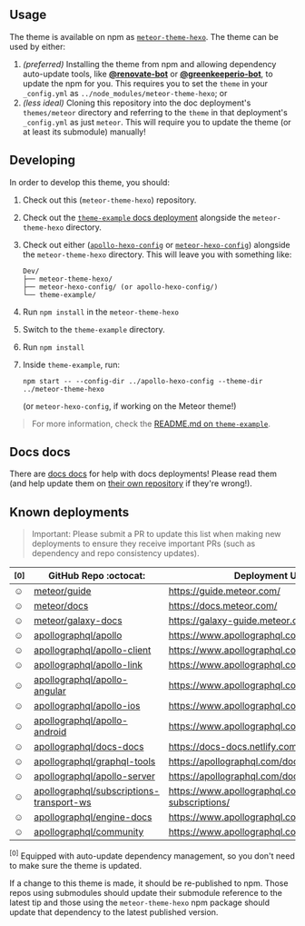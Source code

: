 ## Usage

The theme is available on npm as [`meteor-theme-hexo`](https://npm.im/meteor-theme-hexo).  The theme can be used by either:

1. _(preferred)_ Installing the theme from npm and allowing dependency auto-update tools, like [**@renovate-bot**](https://github.com/renovate-bot) or [**@greenkeeperio-bot**](https://github.com/greenkeeperio-bot), to update the npm for you.  This requires you to set the `theme` in your `_config.yml` as `../node_modules/meteor-theme-hexo`; or
2. _(less ideal)_ Cloning this repository into the doc deployment's `themes/meteor` directory and referring to the `theme` in that deployment's `_config.yml` as just `meteor`.  This will require you to update the theme (or at least its submodule) manually!

## Developing

In order to develop this theme, you should:

1. Check out this (`meteor-theme-hexo`) repository.
2. Check out the [`theme-example` docs deployment](https://github.com/meteor/theme-example) alongside the `meteor-theme-hexo` directory.
3. Check out either ([`apollo-hexo-config`](https://github.com/apollographql/apollo-hexo-config) or [`meteor-hexo-config`](https://github.com/meteor/meteor-hexo-config)) alongside the `meteor-theme-hexo` directory.  This will leave you with something like:
     ```
     Dev/
     ├── meteor-theme-hexo/
     ├── meteor-hexo-config/ (or apollo-hexo-config/)
     └── theme-example/
     ```
3. Run `npm install` in the `meteor-theme-hexo`
4. Switch to the `theme-example` directory.
5. Run `npm install`
6. Inside `theme-example`, run:
   ```
   npm start -- --config-dir ../apollo-hexo-config --theme-dir ../meteor-theme-hexo
   ```
   
   (or `meteor-hexo-config`, if working on the Meteor theme!)

> For more information, check the [README.md on `theme-example`](https://github.com/meteor/theme-example/blob/master/README.md).

## Docs docs

There are [docs docs](https://docs-docs.netlify.com/docs/docs/) for help with docs deployments!  Please read them (and help update them on [their own repository](https://github.com/apollographql/docs-docs/) if they're wrong!).

## Known deployments

> Important: Please submit a PR to update this list when making new deployments to ensure they receive important PRs (such as dependency and repo consistency updates).

| <sup>[0]</sup> | GitHub Repo :octocat:  | Deployment URL :rocket: |
| --- | --- | --- |
| :relaxed: | [meteor/guide](https://github.com/meteor/guide/) | https://guide.meteor.com/ |
| :relaxed: | [meteor/docs](https://github.com/meteor/docs/) | https://docs.meteor.com/ |
| :relaxed: | [meteor/galaxy-docs](https://github.com/meteor/galaxy-docs/) | https://galaxy-guide.meteor.com/ |
| :relaxed: | [apollographql/apollo](https://github.com/apollographql/apollo/) | https://www.apollographql.com/docs/ |
| :relaxed: | [apollographql/apollo-client](https://github.com/apollographql/apollo-client/) | https://www.apollographql.com/docs/react/ |
| :relaxed: | [apollographql/apollo-link](https://github.com/apollographql/apollo-link/) | https://www.apollographql.com/docs/link/ |
| :relaxed: | [apollographql/apollo-angular](https://github.com/apollographql/apollo-angular/) | https://www.apollographql.com/docs/angular/ |
| :relaxed: | [apollographql/apollo-ios](https://github.com/apollographql/apollo-ios/) | https://www.apollographql.com/docs/ios/ |
| :relaxed: | [apollographql/apollo-android](https://github.com/apollographql/apollo-android/) | https://www.apollographql.com/docs/android/ |
| :relaxed: | [apollographql/docs-docs](https://github.com/apollographql/docs-docs/) | https://docs-docs.netlify.com/docs/docs/ |
| :relaxed: | [apollographql/graphql-tools](https://github.com/apollographql/graphql-tools/) | https://apollographql.com/docs/graphql-tools/ |
| :relaxed: | [apollographql/apollo-server](https://github.com/apollographql/apollo-server/) | https://apollographql.com/docs/apollo-server/ |
| :relaxed: | [apollographql/subscriptions-transport-ws](https://github.com/apollographql/subscriptions-transport-ws/) | https://www.apollographql.com/docs/graphql-subscriptions/ |
| :relaxed: | [apollographql/engine-docs](https://github.com/apollographql/engine-docs/) | https://www.apollographql.com/docs/engine/ |
| :relaxed: | [apollographql/community](https://github.com/apollographql/community/) | https://www.apollographql.com/docs/community/ |

  <sup>[0]</sup> Equipped with auto-update dependency management, so you don't need to make sure the theme is updated.

If a change to this theme is made, it should be re-published to npm.  Those repos using submodules should update their submodule reference to the latest tip and those using the `meteor-theme-hexo` npm package should update that dependency to the latest published version.
